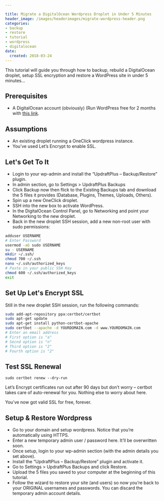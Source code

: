 ```yaml
---

title: Migrate a DigitalOcean Wordpress Droplet in Under 5 Minutes
header_image: /images/headerimages/migrate-wordpress-header.png
categories:
- backup
- restore
- tutorial
- wordpress
- digitalocean
date:
  created: 2018-03-24
---
```


This tutorial will guide you through how to backup, rebuild a DigitalOcean droplet, setup SSL encryption and restore a WordPress site in under 5 minutes...

<!-- more -->

## Prerequisites

- A DigitalOcean account (obviously) (Run WordPress free for 2 months with [this link](https://m.do.co/c/fdf58b08514e).

## Assumptions

- An existing droplet running a OneClick wordpress instance.
- You’ve used Let’s Encrypt to enable SSL.

## Let's Get To It

- Login to your wp-admin and install the “UpdraftPlus – Backup/Restore” plugin.
- In admin section, go to Settings > UpdraftPlus Backups
- Click Backup now then flick to the Existing Backups tab and download the 5 files it provides (Database, Plugins, Themes, Uploads, Others).
- Spin up a new OneClick droplet.
- SSH into the new box to activate WordPress.
- In the DigitalOcean Control Panel, go to Networking and point your Networking to the new droplet.
- Back in the new droplet SSH session, add a new non-root user with sudo permissions:

```bash
adduser USERNAME
# Enter Password
usermod -aG sudo USERNAME
su - USERNAME
mkdir ~/.ssh/
chmod 700 ~/.ssh
nano ~/.ssh/authorized_keys
# Paste in your public SSH Key
chmod 600 ~/.ssh/authorized_keys
exit
```

## Set Up Let's Encrypt SSL

Still in the new droplet SSH session, run the following commands:

```bash
sudo add-apt-repository ppa:certbot/certbot
sudo apt-get update
sudo apt-get install python-certbot-apache
sudo certbot --apache -d YOURDOMAIN.com -d www.YOURDOMAIN.com
# Enter an email address
# First option is "a"
# Secnd option is "n"
# Third option is "2"
# Fourth option is "2"
```

## Test SSL Renewal

`sudo certbot renew --dry-run`

Let’s Encrypt certificates run out after 90 days but don’t worry – certbot takes care of auto-renewal for you. Nothing else to worry about here.

You’ve now got valid SSL for free, forever.

## Setup & Restore Wordpress

- Go to your domain and setup wordpress. Notice that you’re automatically using HTTPS.
- Enter a new temporary admin user / password here. It’ll be overwritten soon.
- Once setup, login to your wp-admin section (with the admin details you set above).
- Install the “UpdraftPlus – Backup/Restore” plugin and activate it.
- Go to Settings > UpdraftPlus Backups and click Restore.
- Upload the 5 files you saved to your computer at the beginning of this tutorial.
- Follow the wizard to restore your site (and users) so now you’re back to your ORIGINAL usernames and passwords. You can discard the temporary admin account details.